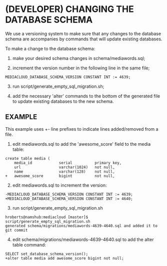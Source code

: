 (DEVELOPER) CHANGING THE DATABASE SCHEMA
========================================

We use a versioning system to make sure that any changes to the database schema are accompanies by commands that
will update existing databases.

To make a change to the database schema:

1. make your desired schema changes in schema/mediawords.sql;

2. increment the version number in the following line in the same file;

```
MEDIACLOUD_DATABASE_SCHEMA_VERSION CONSTANT INT := 4639;
```

3. run script/generate_empty_sql_migration.sh;

4. add the necessary 'alter' commands to the bottom of the generated file to update existing databases to the new schema.


EXAMPLE
-------

This example uses +- line prefixes to indicate lines added/removed from a file.

1. edit mediawords.sql to add the 'awesome_score' field to the media table:

```
create table media (
    media_id            serial          primary key,
    url                 varchar(1024)   not null,
    name                varchar(128)    not null,
+   awesome_score       bigint          not null,
```

2. edit mediawords.sql to increment the version:

```
-MEDIACLOUD_DATABASE_SCHEMA_VERSION CONSTANT INT := 4639;
+MEDIACLOUD_DATABASE_SCHEMA_VERSION CONSTANT INT := 4640;
```


3. run script/generate_empty_sql_migration.sh

```
hroberts@namshub:mediacloud [master]$ script/generate_empty_sql_migration.sh
generated schema/migrations/mediawords-4639-4640.sql and added it to git commit
```

4. edit schema/migrations/mediawords-4639-4640.sql to add the alter table command:

```
SELECT set_database_schema_version();
+alter table media add awesome_score bigint not null;
```
